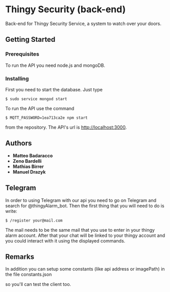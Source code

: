 # Thingy Security (back-end)

Back-end for Thingy Security Service, a system to watch over your doors.

## Getting Started

### Prerequisites

To run the API you need node.js and mongoDB.

### Installing

First you need to start the database. Just type

```
$ sudo service mongod start
```

To run the API use the command

```
$ MQTT_PASSWORD=1ea713ca2e npm start
```

from the repository. The API's url is [http://localhost:3000](http://localhost:3000).

## Authors

* **Matteo Badaracco**
* **Zeno Bardelli**
* **Mathias Birrer**
* **Manuel Drazyk**

## Telegram
In order to using Telegram with our api you need to go on Telegram and search for @thingyAlarm_bot.
Then the first thing that you will need to do is write:

```
$ /register your@mail.com
```
The mail needs to be the same mail that you use to enter in your thingy alarm account.
After that your chat will be linked to your thingy account and you could interact with it using the displayed commands.

## Remarks


In addition you can setup some constants (like api address or imagePath) in the file constants.json


so you'll can test the client too.



